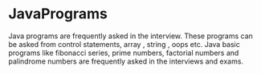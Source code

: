 # JavaPrograms
Java programs are frequently asked in the interview. These programs can be asked from control statements, array , string , oops etc. Java basic programs like fibonacci series, prime numbers, factorial numbers and palindrome numbers are frequently asked in the interviews and exams. 
